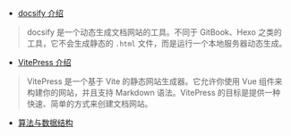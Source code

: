 
* [docsify 介绍](/docsify/guide.md)

> docsify 是一个动态生成文档网站的工具。不同于 GitBook、Hexo 之类的工具，它不会生成静态的 `.html` 文件，而是运行一个本地服务器动态生成。

* [VitePress 介绍](/vite-press/guide.md)

> VitePress 是一个基于 Vite 的静态网站生成器。它允许你使用 Vue 组件来构建你的网站，并且支持 Markdown 语法。VitePress 的目标是提供一种快速、简单的方式来创建文档网站。

* [算法与数据结构](/data-structure/array.md)